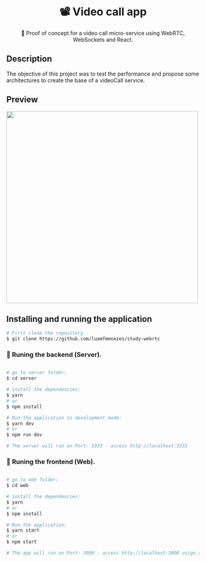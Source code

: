 <h1 align="center">
 📽 Video call app
</h1>
<p align="center">🚀 Proof of concept for a video call micro-service using WebRTC, WebSockets and React.</p>
  
## Description

The objective of this project was to test the performance and propose some architectures to create the base of a videoCall service.

## Preview

<img src="webrtcpreview.gif" data-canonical-src="webrtcpreview.gif" width="500" />

## Installing and running the application
```bash
# First clone the repository
$ git clone https://github.com/luamfmenezes/study-webrtc
```
### 🎲 Runing the backend (Server).

```bash

# go to server folder:
$ cd server

# install the dependencies:
$ yarn
# or 
$ npm install

# Run the application in development mode:
$ yarn dev
# or
$ npm run dev

# The server will run on Port: 3333 - access http://localhost:3333
```

### 🎲 Runing the frontend (Web).

```bash

# go to web folder:
$ cd web

# install the dependencies:
$ yarn
# or 
$ npm install

# Run the application:
$ yarn start
# or
$ npm start

# The app will run on Port: 3000 - access http://localhost:3000 usign a browser.
```
